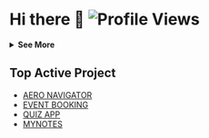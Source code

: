 
# Hi there 👋 ![Profile Views](https://profile-counter.glitch.me/{anuragdw710}/count.svg)
<details>
  <summary><b>See More</b></summary>

  [![Top Langs](https://github-readme-stats.vercel.app/api/top-langs/?username=anuragdw710&layout=pie)](https://github.com/anuragdw710/github-readme-stats&PAT_1)
  [![GitHub Stats](https://github-readme-stats.vercel.app/api?username=anuragdw710&show_icons=true)](https://github.com/anuragdw710/github-readme-stats&PAT_1)

  <p align="center">
    <img src="https://capsule-render.vercel.app/api?type=waving&color=gradient&height=60&section=footer"/>
  </p>
</details>

## Top Active Project
- [AERO NAVIGATOR](https://github.com/hydra-Cody/AIRBUSAerothonBackend)
- [EVENT BOOKING](https://github.com/hydra-Cody/EventBooking)
- [QUIZ APP](https://github.com/hydra-Cody/QuizApp)
- [MYNOTES](https://github.com/hydra-Cody/MyNotes)
